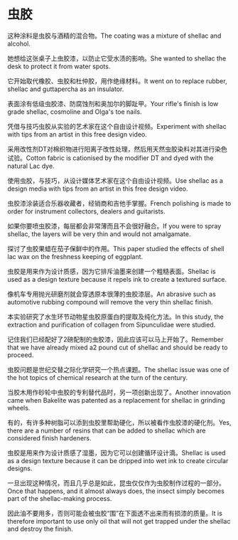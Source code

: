 # 虫胶

<p><span class="chinese">这种涂料是虫胶与酒精的混合物。</span><span class="english">The coating was a mixture of shellac and alcohol.</span></p>

<p><span class="chinese">她想给这张桌子上虫胶漆，以防止它受水渍的影响。</span><span class="english">She wanted to shellac the desk to protect it from water spots.</span></p>

<p><span class="chinese">它开始取代橡胶、虫胶和杜仲胶，用作绝缘材料。</span><span class="english">It went on to replace rubber, shellac and guttapercha as an insulator.</span></p>

<p><span class="chinese">表面涂有低级虫胶漆、防腐蚀剂和奥加尔的脚趾甲。</span><span class="english">Your rifle's finish is low grade shellac, cosmoline and Olga's toe nails.</span></p>

<p><span class="chinese">凭借与技巧虫胶从实验的艺术家在这个自由设计视频。</span><span class="english">Experiment with shellac with tips from an artist in this free design video.</span></p>

<p><span class="chinese">采用改性剂DT对棉织物进行阳离子改性处理，然后用天然虫胶染料对其进行染色试验。</span><span class="english">Cotton fabric is cationised by the modifier DT and dyed with the natural Lac dye.</span></p>

<p><span class="chinese">使用虫胶，与技巧，从设计媒体艺术家在这个自由设计视频。</span><span class="english">Use shellac as a design media with tips from an artist in this free design video.</span></p>

<p><span class="chinese">虫胶漆涂装适合乐器收藏者，经销商和吉他手掌握。</span><span class="english">French polishing is made to order for instrument collectors, dealers and guitarists.</span></p>

<p><span class="chinese">如果你要喷虫胶漆，每层都会非常薄而且不会很好融合。</span><span class="english">If you were to spray shellac, the layers will be very thin and would not amalgamate.</span></p>

<p><span class="chinese">探讨了虫胶果蜡在茄子保鲜中的作用。</span><span class="english">This paper studied the effects of shell lac wax on the freshness keeping of eggplant.</span></p>

<p><span class="chinese">虫胶是用来作为设计质感，因为它排斥油墨来创建一个粗糙表面。</span><span class="english">Shellac is used as a design texture because it repels ink to create a textured surface.</span></p>

<p><span class="chinese">像机车专用抛光研磨剂就会穿透原本很薄的虫胶漆层。</span><span class="english">An abrasive such as automotive rubbing compound will remove the very thin shellac finish.</span></p>

<p><span class="chinese">本实验研究了水生环节动物星虫胶原蛋白的提取及纯化方法。</span><span class="english">In this study, the extraction and purification of collagen from Sipunculidae were studied.</span></p>

<p><span class="chinese">记住我们已经配好了2磅配制的虫胶漆，因此应该可以马上开始了。</span><span class="english">Remember that we have already mixed a2 pound cut of shellac and should be ready to proceed.</span></p>

<p><span class="chinese">虫胶问题是世纪交替之际化学研究一个热点课题。</span><span class="english">The shellac issue was one of the hot topics of chemical research at the turn of the century.</span></p>

<p><span class="chinese">当胶木用作砂轮中虫胶的专利替代品时，另一项创新出现了。</span><span class="english">Another innovation came when Bakelite was patented as a replacement for shellac in grinding wheels.</span></p>

<p><span class="chinese">有的，有许多种树脂可以添到虫胶里帮助硬化，所以被看作虫胶漆的硬化剂。</span><span class="english">Yes, there are a number of resins that can be added to shellac which are considered finish hardeners.</span></p>

<p><span class="chinese">虫胶是用来作为设计质感了湿墨，因为它可以创建循环设计滴。</span><span class="english">Shellac is used as a design texture because it can be dripped into wet ink to create circular designs.</span></p>

<p><span class="chinese">一旦出现这种情况，而且几乎总是如此，昆虫仅仅作为虫胶制作过程的一部分。</span><span class="english">Once that happens, and it almost always does, the insect simply becomes part of the shellac-making process.</span></p>

<p><span class="chinese">因此油不要用多，否则可能会被虫胶“围”在下面透不出来而有损漆的质量。</span><span class="english">It is therefore important to use only oil that will not get trapped under the shellac and destroy the finish.</span></p>

